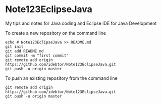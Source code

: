 # Note123EclipseJava
My tips and notes for Java coding and Eclipse IDE for Java Development

To create a new repository on the command line
```
echo # Note123EclipseJava >> README.md
git init
git add README.md
git commit -m "first commit"
git remote add origin https://github.com/idebtor/Note123EclipseJava.git
git push -u origin master
```

To push an existing repository from the command line
```
git remote add origin https://github.com/idebtor/Note123EclipseJava.git
git push -u origin master
```
